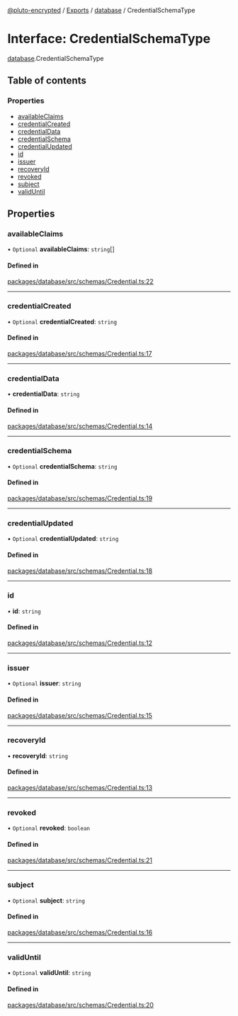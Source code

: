 [@pluto-encrypted](../README.md) / [Exports](../modules.md) / [database](../modules/database.md) / CredentialSchemaType

# Interface: CredentialSchemaType

[database](../modules/database.md).CredentialSchemaType

## Table of contents

### Properties

- [availableClaims](database.CredentialSchemaType.md#availableclaims)
- [credentialCreated](database.CredentialSchemaType.md#credentialcreated)
- [credentialData](database.CredentialSchemaType.md#credentialdata)
- [credentialSchema](database.CredentialSchemaType.md#credentialschema)
- [credentialUpdated](database.CredentialSchemaType.md#credentialupdated)
- [id](database.CredentialSchemaType.md#id)
- [issuer](database.CredentialSchemaType.md#issuer)
- [recoveryId](database.CredentialSchemaType.md#recoveryid)
- [revoked](database.CredentialSchemaType.md#revoked)
- [subject](database.CredentialSchemaType.md#subject)
- [validUntil](database.CredentialSchemaType.md#validuntil)

## Properties

### availableClaims

• `Optional` **availableClaims**: `string`[]

#### Defined in

[packages/database/src/schemas/Credential.ts:22](https://github.com/atala-community-projects/pluto-encrypted/blob/6ccfad9/packages/database/src/schemas/Credential.ts#L22)

___

### credentialCreated

• `Optional` **credentialCreated**: `string`

#### Defined in

[packages/database/src/schemas/Credential.ts:17](https://github.com/atala-community-projects/pluto-encrypted/blob/6ccfad9/packages/database/src/schemas/Credential.ts#L17)

___

### credentialData

• **credentialData**: `string`

#### Defined in

[packages/database/src/schemas/Credential.ts:14](https://github.com/atala-community-projects/pluto-encrypted/blob/6ccfad9/packages/database/src/schemas/Credential.ts#L14)

___

### credentialSchema

• `Optional` **credentialSchema**: `string`

#### Defined in

[packages/database/src/schemas/Credential.ts:19](https://github.com/atala-community-projects/pluto-encrypted/blob/6ccfad9/packages/database/src/schemas/Credential.ts#L19)

___

### credentialUpdated

• `Optional` **credentialUpdated**: `string`

#### Defined in

[packages/database/src/schemas/Credential.ts:18](https://github.com/atala-community-projects/pluto-encrypted/blob/6ccfad9/packages/database/src/schemas/Credential.ts#L18)

___

### id

• **id**: `string`

#### Defined in

[packages/database/src/schemas/Credential.ts:12](https://github.com/atala-community-projects/pluto-encrypted/blob/6ccfad9/packages/database/src/schemas/Credential.ts#L12)

___

### issuer

• `Optional` **issuer**: `string`

#### Defined in

[packages/database/src/schemas/Credential.ts:15](https://github.com/atala-community-projects/pluto-encrypted/blob/6ccfad9/packages/database/src/schemas/Credential.ts#L15)

___

### recoveryId

• **recoveryId**: `string`

#### Defined in

[packages/database/src/schemas/Credential.ts:13](https://github.com/atala-community-projects/pluto-encrypted/blob/6ccfad9/packages/database/src/schemas/Credential.ts#L13)

___

### revoked

• `Optional` **revoked**: `boolean`

#### Defined in

[packages/database/src/schemas/Credential.ts:21](https://github.com/atala-community-projects/pluto-encrypted/blob/6ccfad9/packages/database/src/schemas/Credential.ts#L21)

___

### subject

• `Optional` **subject**: `string`

#### Defined in

[packages/database/src/schemas/Credential.ts:16](https://github.com/atala-community-projects/pluto-encrypted/blob/6ccfad9/packages/database/src/schemas/Credential.ts#L16)

___

### validUntil

• `Optional` **validUntil**: `string`

#### Defined in

[packages/database/src/schemas/Credential.ts:20](https://github.com/atala-community-projects/pluto-encrypted/blob/6ccfad9/packages/database/src/schemas/Credential.ts#L20)
